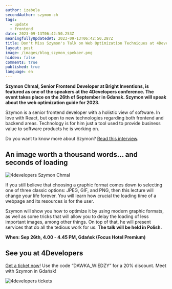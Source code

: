 ```yaml
---
author: izabela
secondAuthor: szymon-ch
tags:
  - update
  - frontend
date: 2023-09-13T06:42:50.253Z
meaningfullyUpdatedAt: 2023-09-13T06:42:50.287Z
title: Don't Miss Szymon's Talk on Web Optimization Techniques at 4Developers
layout: post
image: /images/blog_szymon_spekaer.png
hidden: false
comments: true
published: true
language: en
---
```

**Szymon Chmal, Senior Frontend Developer at Bright Inventions, is featured as one of the speakers at the 4Developers conference. The event takes place on the 26th of September in Gdansk. Szymon will speak about the web optimization guide for 2023.**

Szymon is a senior frontend developer with a holistic view of software. In love with React, but open to new technologies regarding both frontend and backend areas. Technology is for him just a tool used to provide business value to software products he is working on.

Do you want to know more about Szymon? [Read this interview](https://brightinventions.pl/blog/frontend-developer-with-an-appetite-for-backend-meet-szymon/).

## An image worth a thousand words... and seconds of loading

<div class="image"><img src="/images/szymon_4developers.png" alt="4developers Szymon Chmal" title="4developers Szymon Chmal"  /> </div>

If you still believe that choosing a graphic format comes down to selecting one of three classic options: JPEG, GIF, and PNG, then this lecture will change your life forever. You will learn how crucial the loading time of a webpage and its resources is for the user.

Szymon will show you how to optimize it by using modern graphic formats, as well as some tricks that will allow you to delay the loading of less important images, among other things. On top of that, he will present services that do all the tedious work for us. **The talk will be held in Polish.**

**When: Sep 26th, 4.00 - 4.45 PM, Gdańsk (Focus Hotel Premium)**

## See you at 4Developers

[Get a ticket now](https://4developers.org.pl/gdansk-2023/#)! Use the code “DAWKA_WIEDZY” for a 20% discount. Meet with Szymon in Gdańsk! 

<div class="image"><img src="/images/grafika_bilet.png" alt="4developers tickets" title="4developers tickets"  /> </div>